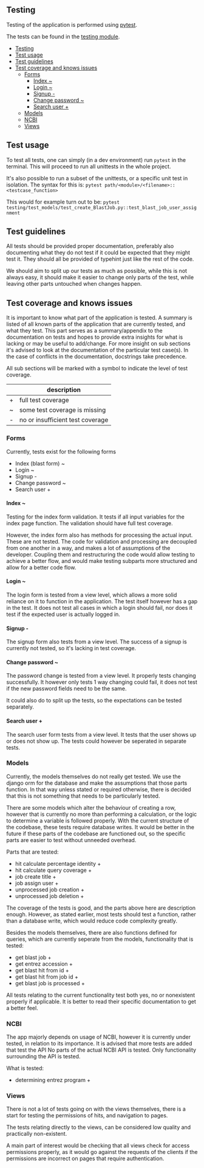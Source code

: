 ## Testing

Testing of the application is performed using [pytest](https://docs.pytest.org/en/latest/contents.html).

The tests can be found in the [testing module](../testing/).

- [Testing](#testing)
- [Test usage](#test-usage)
- [Test guidelines](#test-guidelines)
- [Test coverage and knows issues](#test-coverage-and-knows-issues)
  - [Forms](#forms)
    - [Index ~](#index-)
    - [Login ~](#login-)
    - [Signup -](#signup--)
    - [Change password ~](#change-password-)
    - [Search user +](#search-user-)
  - [Models](#models)
  - [NCBI](#ncbi)
  - [Views](#views)


## Test usage

To test all tests, one can simply (in a dev environment) run `pytest` in the terminal.
This will proceed to run all unittests in the whole project.

It's also possible to run a subset of the unittests, or a specific unit test in isolation.
The syntax for this is:
`pytest path/<module>/<filename>::<testcase_function>`

This would for example turn out to be:
`pytest testing/test_models/test_create_BlastJob.py::test_blast_job_user_assignment`

## Test guidelines

All tests should be provided proper documentation, preferably also documenting what they
do not test if it could be expected that they might test it.
They should all be provided of typehint just like the rest of the code.

We should aim to split up our tests as much as possible, while this is not always easy, it should
make it easier to change only parts of the test, while leaving other parts untouched when changes
happen.


## Test coverage and knows issues

It is important to know what part of the application is tested.
A summary is listed of all known parts of the application that are currently tested, and what they test.
This part serves as a summary/appendix to the documentation on tests and hopes to provide
extra insights for what is lacking or may be useful to add/change.
For more insight on sub sections it's advised to look at the documentation of the particular
test case(s). In the case of conflicts in the documentation, docstrings take precedence.

All sub sections will be marked with a symbol to indicate the level of test coverage.

|  | description |
|-------| ------- |
| +     | full test coverage|
| ~     | some test coverage is missing    |
| -     | no or insufficient test coverage   |
### Forms

Currently, tests exist for the following forms
 - Index (blast form) ~
 - Login ~
 - Signup -
 - Change password ~
 - Search user +

#### Index ~
Testing for the index form validation. It tests if all input variables for the index page function.
The validation should have full test coverage.

However, the index form also has methods for processing the actual input. These are not tested.
The code for validation and processing are decoupled from one another in a way, and
makes a lot of assumptions of the developer. Coupling them and restructuring the code would allow testing
to achieve a better flow, and would make testing subparts more structured and allow for a better code flow.

#### Login ~

The login form is tested from a view level, which allows a more solid reliance on it 
to function in the application.
The test itself however has a gap in the test. It does not test all cases in which a login should fail, 
nor does it test if the expected user is actually logged in.

#### Signup -

The signup form also tests from a view level.
The success of a signup is currently not tested, so it's lacking in test coverage.

#### Change password ~

The password change is tested from a view level.
It properly tests changing successfully.
It however only tests 1 way changing could fail, it does not test if the new 
password fields need to be the same.

It could also do to split up the tests, so the expectations can be tested separately.

#### Search user +

The search user form tests from a view level.
It tests that the user shows up or does not show up. 
The tests could however be seperated in separate tests.


### Models

Currently, the models themselves do not really get tested. We use the django orm 
for the database and make the assumptions that those parts function. 
In that way unless stated or required otherwise, there is decided that this is not something 
that needs to be particularly tested.

There are some models which alter the behaviour of creating a row, however that is currently
no more than performing a calculation, or the logic to determine a variable is followed properly.
With the current structure of the codebase, these tests require database writes.
It would be better in the future if these parts of the codebase are functioned out, so the specific parts
are easier to test without unneeded overhead.

Parts that are tested:
 - hit calculate percentage identity +
 - hit calculate query coverage +
 - job create title +
 - job assign user +
 - unprocessed job creation +
 - unprocessed job deletion +

The coverage of the tests is good, and the parts above here are description enough.
However, as stated earlier, most tests should test a function, rather than a database write, which
would reduce code complexity greatly.

Besides the models themselves, there are also functions defined for queries, which are currently
seperate from the models, functionality that is tested:
 - get blast job +
 - get entrez accession +
 - get blast hit from id +
 - get blast hit from job id +
 - get blast job is processed +

All tests relating to the current functionality test both yes, no or nonexistent properly if
applicable. It is better to read their specific documentation to get a better feel.

### NCBI

The app majorly depends on usage of NCBI, however it is currently under tested, in relation
to its importance. It is advised that more tests are added that test the API
No parts of the actual NCBI API is tested. Only functionality surrounding the API is tested.

What is tested:
 - determining entrez program +

### Views

There is not a lot of tests going on with the views themselves, there is
a start for testing the permissions of hits, and navigation to pages.

The tests relating directly to the views, can be considered low quality and practically
non-existent.

A main part of interest would be checking that all views check for access permissions properly,
as it would go against the requests of the clients if the permissions are incorrect on pages
that require authentication.